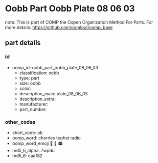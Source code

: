 # Oobb Part Oobb Plate 08 06 03  

note: This is part of OOMP the Oopen Organization Method For Parts. For more details: https://github.com/oomlout/oomp_base

##  part details





### id
* oomp_id: oobb_part_oobb_plate_08_06_03
  * classification: oobb
  * type: part
  * size: oobb
  * color: 
  * description_main: plate_08_06_03
  * description_extra: 
  * manufacturer: 
  * part_number: 

### other_codes
* short_code: ob
* oomp_word: cherries tophat radio
* oomp_word_emoji :cherries: :tophat: :radio:
* md5_6_alpha: 7wpdu
* md5_6: caaf82